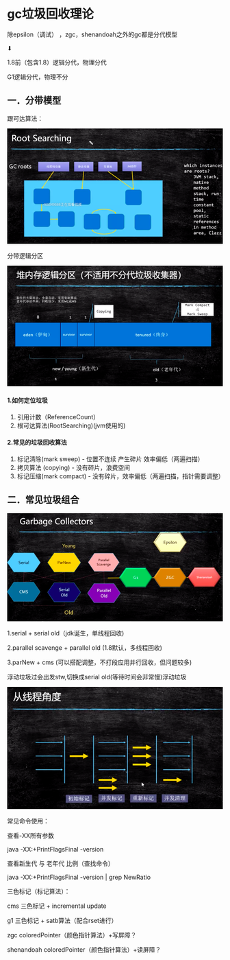 # gc垃圾回收理论

除epsilon（调试） ，zgc，shenandoah之外的gc都是分代模型

⬇

1.8前（包含1.8）逻辑分代，物理分代

G1逻辑分代，物理不分

##  一．分带模型

跟可达算法：

![](img/jvm-root-searching.png)

分带逻辑分区

![](img/jvm-new-old.png)

#### 1.如何定位垃圾

1. 引用计数（ReferenceCount）
2. 根可达算法(RootSearching)(jvm使用的)

#### 2.常见的垃圾回收算法

1. 标记清除(mark sweep) - 位置不连续 产生碎片 效率偏低（两遍扫描）
2. 拷贝算法 (copying) - 没有碎片，浪费空间
3. 标记压缩(mark compact) - 没有碎片，效率偏低（两遍扫描，指针需要调整）



## 二．常见垃圾组合

![](img/jvm-garbage-list.png)

1.serial + serial old（jdk诞生，单线程回收)

2.parallel scavenge + parallel old (1.8默认，多线程回收)

3.parNew + cms	(可以搭配调整，不打段应用并行回收，但问题较多)

浮动垃圾过会出发stw,切换成serial old(等待时间会非常慢)浮动垃圾

![](img/jvm-cms-thread.png)



常见命令使用：

查看-XX所有参数

java -XX:+PrintFlagsFinal -version

查看新生代 与 老年代 比例（查找命令）

java -XX:+PrintFlagsFinal -version | grep NewRatio



三色标记（标记算法）：

cms		三色标记	+	incremental update

g1			三色标记  + satb算法（配合rset进行）

zgc				coloredPointer（颜色指针算法）+写屏障？

shenandoah	coloredPointer（颜色指针算法）+读屏障？

